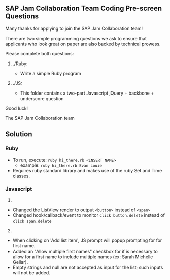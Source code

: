 SAP Jam Collaboration Team Coding Pre-screen Questions
------------------------------------------------------

Many thanks for applying to join the SAP Jam Collaboration team!

There are two simple programming questions we ask to ensure that applicants who look
great on paper are also backed by technical prowess.

Please complete both questions:

1)  ./Ruby:
    - Write a simple Ruby program

2)  ./JS:
    - This folder contains a two-part Javascript jQuery + backbone + underscore question


Good luck!

The SAP Jam Collaboration team


## Solution

### Ruby
- To run, execute: `ruby hi_there.rb <INSERT NAME>`
  - example: `ruby hi_there.rb Evan Louie`
- Requires ruby standard library and makes use of the ruby Set and Time classes.

### Javascript
1.
  - Changed the ListView render to output `<button>` instead of `<span>`
  - Changed hook/callback/event to monitor `click button.delete` instead of `click span.delete`
  
2.
  - When clicking on 'Add list item', JS prompt will popup prompting for for first name.
  - Added an "Allow multiple first names" checkbox for if is necessary to allow for a first name to include multiple names (ex: Sarah Michelle Gellar).
  - Empty strings and null are not accepted as input for the list; such inputs will not be added.
